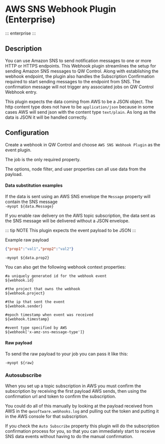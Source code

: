 # AWS SNS Webhook Plugin (Enterprise)
::: enterprise
:::


## Description

You can use Amazon SNS  to send notification messages to one or more HTTP or HTTPS endpoints.  This Webhook plugin streamlines the setup for sending Amazon SNS messages to QW Control.  Along with establishing the webhook endpoint, the plugin also handles the Subscription Confirmation required to start sending messages to the endpoint from SNS.  The confirmation message will not trigger any associated jobs on QW Control Webhook entry.

This plugin expects the data coming from AWS to be a JSON object.
The http content type does not have to be `application/json` because
in some cases AWS will send json with the content type `text/plain`. As long
as the data is JSON it will be handled correctly.

## Configuration

Create a webhook in QW Control and choose `AWS SNS Webhook Plugin` as the event plugin.

The job is the only required property.

The options, node filter, and user properties can all use data from the payload.

#### Data substitution examples

If the data is sent using an AWS SNS envelope the `Message` property will contain the SNS message  
`-myopt ${data.Message}`

If you enable raw delivery on the AWS topic subscription, the data sent
as the SNS message will be delivered without a JSON envelope.  

::: tip NOTE
This plugin expects the event payload to be JSON
:::

Example raw payload
```json
{"prop1":"val1","prop2":"val2"}
```

`-myopt ${data.prop2}`

You can also get the following webhook context properties:
```code
#a uniquely generated id for the webhook event
${webhook.id}

#the project that owns the webhook
${webhook.project}

#the ip that sent the event
${webhook.sender}

#epoch timestamp when event was received
${webhook.timestamp}

#event type specified by AWS
${webhook['x-amz-sns-message-type']}
```

#### Raw payload

To send the raw payload to your job you can pass it like this:

```-myopt ${raw}```

### Autosubscribe

When you set up a topic subscription in AWS you must confirm the subscription
by receiving the first payload AWS sends, then using the confirmation url and token
to confirm the subscription.

You could do all of this manually by looking at the payload received from AWS
in the `qwsoftware.webhooks.log` and pulling out the token and putting it in the AWS console
for that subscription.

If you check the `Auto Subscribe` property this plugin will do the subscription confirmation
process for you, so that you can immediately start to receive SNS data events without having to
do the manual confirmation.
